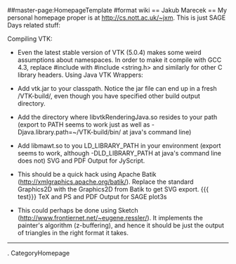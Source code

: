 ##master-page:HomepageTemplate
#format wiki
== Jakub Marecek ==
My personal homepage proper is at http://cs.nott.ac.uk/~jxm. This is just SAGE Days related stuff:

Compiling VTK:

 * Even the latest stable version of VTK (5.0.4) makes some weird assumptions about namespaces. In order to make it compile with GCC 4.3, replace #include <string> with  #include <string.h> and similarly for other C library headers.
Using Java VTK Wrappers:

 * Add vtk.jar to your classpath. Notice the jar file can end up in a fresh /VTK-build/, even though you have specified other build output directory.
 * Add the directory where libvtkRenderingJava.so resides to your path (export to PATH seems to work just as well as -Djava.library.path=~/VTK-build/bin/ at java's command line)
 * Add libmawt.so to you LD_LIBRARY_PATH in your environment (export seems to work, although -DLD_LIBRARY_PATH at java's command line does not)
SVG and PDF Output for JyScript.

 * This should be a quick hack using Apache Batik (http://xmlgraphics.apache.org/batik/). Replace the standard Graphics2D with the Graphics2D from Batik to get SVG export.
{{{
test}}}
TeX and PS and PDF Output for SAGE plot3s

 * This could perhaps be done using Sketch (http://www.frontiernet.net/~eugene.ressler/). It implements the painter's algorithm (z-buffering), and hence it should be just the output of triangles in the right format it takes.
----
 . CategoryHomepage
